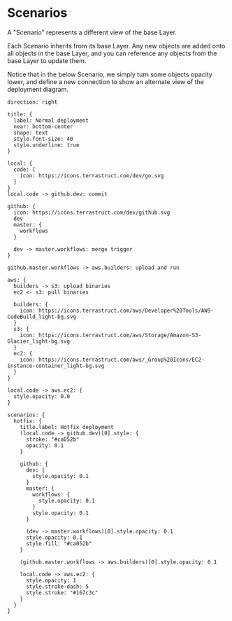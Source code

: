 # Scenarios

A "Scenario" represents a different view of the base Layer.

Each Scenario inherits from its base Layer. Any new objects are added onto all objects in
the base Layer, and you can reference any objects from the base Layer to update them.

Notice that in the below Scenario, we simply turn some objects opacity lower, and define a
new connection to show an alternate view of the deployment diagram.

<div className="embedSVG" dangerouslySetInnerHTML={{__html: require('@site/static/img/generated/animated.svg2')}}></div>

```d2
direction: right

title: {
  label: Normal deployment
  near: bottom-center
  shape: text
  style.font-size: 40
  style.underline: true
}

local: {
  code: {
    icon: https://icons.terrastruct.com/dev/go.svg
  }
}
local.code -> github.dev: commit

github: {
  icon: https://icons.terrastruct.com/dev/github.svg
  dev
  master: {
    workflows
  }

  dev -> master.workflows: merge trigger
}

github.master.workflows -> aws.builders: upload and run

aws: {
  builders -> s3: upload binaries
  ec2 <- s3: pull binaries

  builders: {
    icon: https://icons.terrastruct.com/aws/Developer%20Tools/AWS-CodeBuild_light-bg.svg
  }
  s3: {
    icon: https://icons.terrastruct.com/aws/Storage/Amazon-S3-Glacier_light-bg.svg
  }
  ec2: {
    icon: https://icons.terrastruct.com/aws/_Group%20Icons/EC2-instance-container_light-bg.svg
  }
}

local.code -> aws.ec2: {
  style.opacity: 0.0
}

scenarios: {
  hotfix: {
    title.label: Hotfix deployment
    (local.code -> github.dev)[0].style: {
      stroke: "#ca052b"
      opacity: 0.1
    }

    github: {
      dev: {
        style.opacity: 0.1
      }
      master: {
        workflows: {
          style.opacity: 0.1
        }
        style.opacity: 0.1
      }

      (dev -> master.workflows)[0].style.opacity: 0.1
      style.opacity: 0.1
      style.fill: "#ca052b"
    }

    (github.master.workflows -> aws.builders)[0].style.opacity: 0.1

    local.code -> aws.ec2: {
      style.opacity: 1
      style.stroke-dash: 5
      style.stroke: "#167c3c"
    }
  }
}
```

